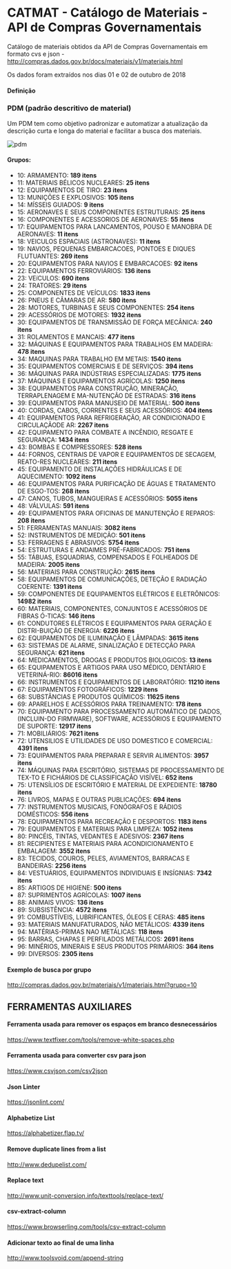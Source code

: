 # CATMAT - Catálogo de Materiais - API de Compras Governamentais 

Catálogo de materiais obtidos da API de Compras Governamentais em formato cvs e json - http://compras.dados.gov.br/docs/materiais/v1/materiais.html

Os dados foram extraídos nos dias 01 e 02 de outubro de 2018

#### Definição

### PDM (padrão descritivo de material)
Um PDM tem como objetivo padronizar e automatizar a atualização da descrição curta e longa do material e facilitar a busca dos materiais.

![pdm](http://www.lkm.com.br/img/solucoessap/pdm.png)

#### Grupos:


- 10: ARMAMENTO: **189 itens**
- 11: MATERIAIS BÉLICOS NUCLEARES: **25 itens**
- 12: EQUIPAMENTOS DE TIRO: **23 itens**
- 13: MUNIÇÕES E EXPLOSIVOS: **105 itens**
- 14: MÍSSEIS GUIADOS: **9 itens**
- 15: AERONAVES E SEUS COMPONENTES ESTRUTURAIS: **25 itens**
- 16: COMPONENTES E ACESSORIOS DE AERONAVES: **55 itens**
- 17: EQUIPAMENTOS PARA LANCAMENTOS, POUSO E MANOBRA DE AERONAVES: **11 itens**
- 18: VEICULOS ESPACIAIS (ASTRONAVES): **11 itens**
- 19: NAVIOS, PEQUENAS EMBARCACOES, PONTOES E DIQUES FLUTUANTES: **269 itens**
- 20: EQUIPAMENTOS PARA NAVIOS E EMBARCACOES: **92 itens**
- 22: EQUIPAMENTOS FERROVIÁRIOS: **136 itens**
- 23: VEíCULOS: **690 itens**
- 24: TRATORES: **29 itens**
- 25: COMPONENTES DE VEÍCULOS: **1833 itens**
- 26: PNEUS E CÂMARAS DE AR: **580 itens**
- 28: MOTORES, TURBINAS E SEUS COMPONENTES: **254 itens**
- 29: ACESSÓRIOS DE MOTORES: **1932 itens**
- 30: EQUIPAMENTOS DE TRANSMISSÃO DE FORÇA MECÂNICA: **240 itens**
- 31: ROLAMENTOS E MANCAIS: **477 itens**
- 32: MÁQUINAS E EQUIPAMENTOS PARA TRABALHOS EM MADEIRA: **478 itens**
- 34: MAQUINAS PARA TRABALHO EM METAIS: **1540 itens**
- 35: EQUIPAMENTOS COMERCIAIS E DE SERVIÇOS: **394 itens**
- 36: MÁQUINAS PARA INDÚSTRIAS ESPECIALIZADAS: **1775 itens**
- 37: MÁQUINAS E EQUIPAMENTOS AGRÍCOLAS: **1250 itens**
- 38: EQUIPAMENTOS PARA CONSTRUÇÃO, MINERAÇÃO, TERRAPLENAGEM E MA-NUTENÇÃO DE ESTRADAS: **316 itens**
- 39: EQUIPAMENTOS PARA MANUSEIO DE MATERIAL: **500 itens**
- 40: CORDAS, CABOS, CORRENTES E SEUS ACESSÓRIOS: **404 itens**
- 41: EQUIPAMENTOS PARA REFRIGERAÇÃO, AR CONDICIONADO E CIRCULAÇÃODE AR: **2267 itens**
- 42: EQUIPAMENTO PARA COMBATE A INCÊNDIO, RESGATE E SEGURANÇA: **1434 itens**
- 43: BOMBAS E COMPRESSORES: **528 itens**
- 44: FORNOS, CENTRAIS DE VAPOR E EQUIPAMENTOS DE SECAGEM,  REATO-RES NUCLEARES: **211 itens**
- 45: EQUIPAMENTO DE INSTALAÇÕES HIDRÁULICAS E DE AQUECIMENTO: **1092 itens**
- 46: EQUIPAMENTOS PARA PURIFICAÇÃO DE ÁGUAS E TRATAMENTO DE ESGO-TOS: **268 itens**
- 47: CANOS, TUBOS, MANGUEIRAS E ACESSÓRIOS: **5055 itens**
- 48: VÁLVULAS: **591 itens**
- 49: EQUIPAMENTOS PARA OFICINAS DE MANUTENÇÃO E REPAROS: **208 itens**
- 51: FERRAMENTAS MANUAIS: **3082 itens**
- 52: INSTRUMENTOS DE MEDIÇÃO: **501 itens**
- 53: FERRAGENS E ABRASIVOS: **5754 itens**
- 54: ESTRUTURAS E ANDAIMES PRÉ-FABRICADOS: **751 itens**
- 55: TÁBUAS, ESQUADRIAS, COMPENSADOS E FOLHEADOS DE MADEIRA: **2005 itens**
- 56: MATERIAIS PARA CONSTRUÇÃO: **2615 itens**
- 58: EQUIPAMENTOS DE COMUNICAÇÕES, DETEÇÃO E RADIAÇÃO COERENTE: **1391 itens**
- 59: COMPONENTES DE EQUIPAMENTOS ELÉTRICOS E ELETRÔNICOS: **14982 itens**
- 60: MATERIAIS, COMPONENTES, CONJUNTOS E ACESSÓRIOS DE FIBRAS  Ó-TICAS: **146 itens**
- 61: CONDUTORES ELÉTRICOS E EQUIPAMENTOS PARA GERAÇÃO  E  DISTRI-BUIÇÃO DE ENERGIA: **6226 itens**
- 62: EQUIPAMENTOS DE ILUMINAÇÃO E LÂMPADAS: **3615 itens**
- 63: SISTEMAS DE ALARME, SINALIZAÇÃO E DETECÇÃO PARA SEGURANÇA: **621 itens**
- 64: MEDICAMENTOS, DROGAS E PRODUTOS BIOLOGICOS: **13 itens**
- 65: EQUIPAMENTOS E ARTIGOS PARA USO MÉDICO, DENTÁRIO E VETERINÁ-RIO: **86016 itens**
- 66: INSTRUMENTOS E EQUIPAMENTOS DE LABORATÓRIO: **11210 itens**
- 67: EQUIPAMENTOS FOTOGRÁFICOS: **1229 itens**
- 68: SUBSTÂNCIAS E PRODUTOS QUÍMICOS: **11625 itens**
- 69: APARELHOS E ACESSÓRIOS PARA TREINAMENTO: **178 itens**
- 70: EQUIPAMENTO PARA PROCESSAMENTO AUTOMÁTICO DE DADOS,(INCLUIN-DO FIRMWARE), SOFTWARE, ACESSÓRIOS E EQUIPAMENTO DE SUPORTE: **12917 itens**
- 71: MOBILIÁRIOS: **7621 itens**
- 72: UTENSILIOS E UTILIDADES DE USO DOMESTICO E COMERCIAL: **4391 itens**
- 73: EQUIPAMENTOS PARA PREPARAR E SERVIR ALIMENTOS: **3957 itens**
- 74: MÁQUINAS PARA ESCRITÓRIO, SISTEMAS DE PROCESSAMENTO DE  TEX-TO E FICHÁRIOS DE CLASSIFICAÇÃO VISÍVEL: **652 itens**
- 75: UTENSÍLIOS DE ESCRITÓRIO E MATERIAL DE EXPEDIENTE: **18780 itens**
- 76: LIVROS, MAPAS E OUTRAS PUBLICAÇÕES: **694 itens**
- 77: INSTRUMENTOS MUSICAIS, FONÓGRAFOS E RÁDIOS DOMÉSTICOS: **556 itens**
- 78: EQUIPAMENTOS PARA RECREAÇÃO E DESPORTOS: **1183 itens**
- 79: EQUIPAMENTOS E MATERIAIS PARA LIMPEZA: **1052 itens**
- 80: PINCÉIS, TINTAS, VEDANTES E ADESIVOS: **2367 itens**
- 81: RECIPIENTES E MATERIAIS PARA ACONDICIONAMENTO E EMBALAGEM: **3552 itens**
- 83: TECIDOS, COUROS, PELES, AVIAMENTOS, BARRACAS E BANDEIRAS: **2256 itens**
- 84: VESTUÁRIOS, EQUIPAMENTOS INDIVIDUAIS E INSÍGNIAS: **7342 itens**
- 85: ARTIGOS DE HIGIENE: **500 itens**
- 87: SUPRIMENTOS AGRÍCOLAS: **1007 itens**
- 88: ANIMAIS VIVOS: **136 itens**
- 89: SUBSISTÊNCIA: **4572 itens**
- 91: COMBUSTÍVEIS, LUBRIFICANTES, ÓLEOS E CERAS: **485 itens**
- 93: MATERIAIS MANUFATURADOS, NÃO METÁLICOS: **4339 itens**
- 94: MATÉRIAS-PRIMAS NAO METÁLICAS: **118 itens**
- 95: BARRAS, CHAPAS E PERFILADOS METÁLICOS: **2691 itens**
- 96: MINÉRIOS, MINERAIS E SEUS PRODUTOS PRIMÁRIOS: **364 itens**
- 99: DIVERSOS: **2305 itens**

#### Exemplo de busca por grupo

http://compras.dados.gov.br/materiais/v1/materiais.html?grupo=10

## FERRAMENTAS AUXILIARES

#### Ferramenta usada para remover os espaços em branco desnecessários

https://www.textfixer.com/tools/remove-white-spaces.php

#### Ferramenta usada para converter csv para json

https://www.csvjson.com/csv2json

#### Json Linter

https://jsonlint.com/

#### Alphabetize List 

https://alphabetizer.flap.tv/

#### Remove duplicate lines from a list

http://www.dedupelist.com/

#### Replace text

http://www.unit-conversion.info/texttools/replace-text/

#### csv-extract-column

https://www.browserling.com/tools/csv-extract-column

#### Adicionar texto ao final de uma linha

http://www.toolsvoid.com/append-string
